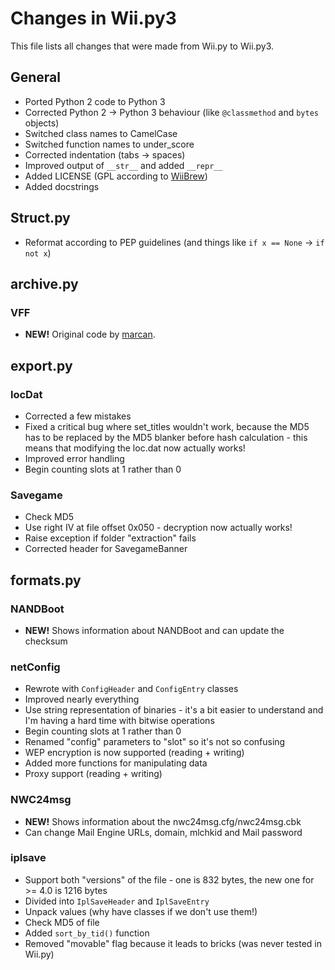 Changes in Wii.py3
==================
This file lists all changes that were made from Wii.py to Wii.py3.

## General
* Ported Python 2 code to Python 3
* Corrected Python 2 -> Python 3 behaviour (like `@classmethod` and `bytes` objects)
* Switched class names to CamelCase
* Switched function names to under_score
* Corrected indentation (tabs -> spaces)
* Improved output of `__str__` and added `__repr__`
* Added LICENSE (GPL according to [WiiBrew](http://wiibrew.org/wiki/Wii.py))
* Added docstrings

## Struct.py
* Reformat according to PEP guidelines (and things like `if x == None` -> `if not x`)

## archive.py
### VFF
* **NEW!** Original code by [marcan](https://mrcn.st/t/vffdump.py).

## export.py
### locDat
* Corrected a few mistakes
* Fixed a critical bug where set_titles wouldn't work, because the MD5 has to be replaced by the MD5 blanker before hash calculation - this means that modifying the loc.dat now actually works!
* Improved error handling
* Begin counting slots at 1 rather than 0

### Savegame
* Check MD5
* Use right IV at file offset 0x050 - decryption now actually works!
* Raise exception if folder "extraction" fails
* Corrected header for SavegameBanner

## formats.py
### NANDBoot
* **NEW!** Shows information about NANDBoot and can update the checksum

### netConfig
* Rewrote with `ConfigHeader` and `ConfigEntry` classes
* Improved nearly everything
* Use string representation of binaries - it's a bit easier to understand and I'm having a hard time with bitwise operations
* Begin counting slots at 1 rather than 0
* Renamed "config" parameters to "slot" so it's not so confusing
* WEP encryption is now supported (reading + writing)
* Added more functions for manipulating data
* Proxy support (reading + writing)

### NWC24msg
* **NEW!** Shows information about the nwc24msg.cfg/nwc24msg.cbk
* Can change Mail Engine URLs, domain, mlchkid and Mail password

### iplsave
* Support both "versions" of the file - one is 832 bytes, the new one for >= 4.0 is 1216 bytes
* Divided into `IplSaveHeader` and `IplSaveEntry`
* Unpack values (why have classes if we don't use them!)
* Check MD5 of file
* Added `sort_by_tid()` function
* Removed "movable" flag because it leads to bricks (was never tested in Wii.py)
